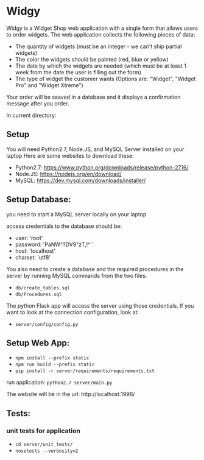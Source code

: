 # Widgy

Widgy is a Widget Shop web application with a single form that allows users to order widgets. The web application collects the following pieces of data:
- The quantity of widgets (must be an integer - we can't ship partial widgets)
- The color the widgets should be painted (red, blue or yellow)
- The date by which the widgets are needed (which must be at least 1 week from the date the user is filling out the form)
- The type of widget the customer wants (Options are: "Widget", "Widget Pro" and "Widget Xtreme")

Your order will be saaved in a database and it displays a confirmation message after you order.

In current directory:

## Setup
You will need Python2.7, Node.JS, and MySQL Server installed on your laptop
Here are some websites to download these:
- Python2.7: https://www.python.org/downloads/release/python-2716/
- Node.JS: https://nodejs.org/en/download/
- MySQL: https://dev.mysql.com/downloads/installer/

## Setup Database:
you need to start a MySQL server locally on your laptop

access credentials to the database should be:
 - user: 'root'
 - password: 'PaNW^?DV9"zT,!^`'
 - host: 'localhost'
 - charset: 'utf8'

You also need to create a database and the required procedures in the server by running MySQL commands from the two files:
- `db/create_tables.sql`
- `db/Procedures.sql`

The python Flask app will access the server using those credentials. If you want to look at the connection configuration, look at:
- `server/config/config.py`

## Setup Web App:
- `npm install --prefix static`
- `npm run build --prefix static`
- `pip install -r server/requirements/requirements.txt`

run application:
 `python2.7 server/main.py`

The website will be in the url: http://localhost:1996/

## Tests:
### unit tests for application
   - `cd server/unit_tests/`
   - `nosetests --verbosity=2`
